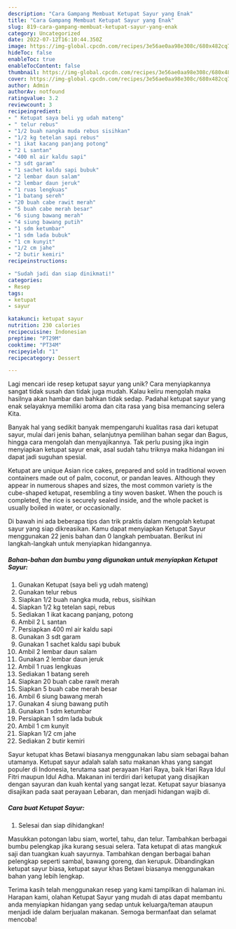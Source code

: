 ```yaml
---
description: "Cara Gampang Membuat Ketupat Sayur yang Enak"
title: "Cara Gampang Membuat Ketupat Sayur yang Enak"
slug: 819-cara-gampang-membuat-ketupat-sayur-yang-enak
category: Uncategorized
date: 2022-07-12T16:10:44.350Z
image: https://img-global.cpcdn.com/recipes/3e56ae0aa98e308c/680x482cq70/ketupat-sayur-foto-resep-utama.jpg
hideToc: false
enableToc: true
enableTocContent: false
thumbnail: https://img-global.cpcdn.com/recipes/3e56ae0aa98e308c/680x482cq70/ketupat-sayur-foto-resep-utama.jpg
cover: https://img-global.cpcdn.com/recipes/3e56ae0aa98e308c/680x482cq70/ketupat-sayur-foto-resep-utama.jpg
author: Admin
authorAv: notfound
ratingvalue: 3.2
reviewcount: 3
recipeingredient:
- " Ketupat saya beli yg udah mateng"
- " telur rebus"
- "1/2 buah nangka muda rebus sisihkan"
- "1/2 kg tetelan sapi rebus"
- "1 ikat kacang panjang potong"
- "2 L santan"
- "400 ml air kaldu sapi"
- "3 sdt garam"
- "1 sachet kaldu sapi bubuk"
- "2 lembar daun salam"
- "2 lembar daun jeruk"
- "1 ruas lengkuas"
- "1 batang sereh"
- "20 buah cabe rawit merah"
- "5 buah cabe merah besar"
- "6 siung bawang merah"
- "4 siung bawang putih"
- "1 sdm ketumbar"
- "1 sdm lada bubuk"
- "1 cm kunyit"
- "1/2 cm jahe"
- "2 butir kemiri"
recipeinstructions:

- "Sudah jadi dan siap dinikmati!"
categories:
- Resep
tags:
- ketupat
- sayur

katakunci: ketupat sayur 
nutrition: 230 calories
recipecuisine: Indonesian
preptime: "PT29M"
cooktime: "PT34M"
recipeyield: "1"
recipecategory: Dessert

---
```





Lagi mencari ide resep ketupat sayur yang unik? Cara menyiapkannya sangat tidak susah dan tidak juga mudah. Kalau keliru mengolah maka hasilnya akan hambar dan bahkan tidak sedap. Padahal ketupat sayur yang enak selayaknya memiliki aroma dan cita rasa yang bisa memancing selera Kita.





Banyak hal yang sedikit banyak mempengaruhi kualitas rasa dari ketupat sayur, mulai dari jenis bahan, selanjutnya pemilihan bahan segar dan Bagus, hingga cara mengolah dan menyajikannya. Tak perlu pusing jika ingin menyiapkan ketupat sayur enak,      asal sudah tahu triknya maka hidangan ini dapat jadi suguhan spesial.














Ketupat are unique Asian rice cakes, prepared and sold in traditional woven containers made out of palm, coconut, or pandan leaves. Although they appear in numerous shapes and sizes, the most common variety is the cube-shaped ketupat, resembling a tiny woven basket. When the pouch is completed, the rice is securely sealed inside, and the whole packet is usually boiled in water, or occasionally.






Di bawah ini ada beberapa tips dan trik praktis dalam mengolah ketupat sayur yang siap dikreasikan. Kamu dapat menyiapkan Ketupat Sayur menggunakan 22 jenis bahan dan 0 langkah pembuatan. Berikut ini langkah-langkah untuk menyiapkan hidangannya.

<!--inarticleads1-->

##### Bahan-bahan dan bumbu yang digunakan untuk menyiapkan Ketupat Sayur:

1. Gunakan  Ketupat (saya beli yg udah mateng)
1. Gunakan  telur rebus
1. Siapkan 1/2 buah nangka muda, rebus, sisihkan
1. Siapkan 1/2 kg tetelan sapi, rebus
1. Sediakan 1 ikat kacang panjang, potong
1. Ambil 2 L santan
1. Persiapkan 400 ml air kaldu sapi
1. Gunakan 3 sdt garam
1. Gunakan 1 sachet kaldu sapi bubuk
1. Ambil 2 lembar daun salam
1. Gunakan 2 lembar daun jeruk
1. Ambil 1 ruas lengkuas
1. Sediakan 1 batang sereh
1. Siapkan 20 buah cabe rawit merah
1. Siapkan 5 buah cabe merah besar
1. Ambil 6 siung bawang merah
1. Gunakan 4 siung bawang putih
1. Gunakan 1 sdm ketumbar
1. Persiapkan 1 sdm lada bubuk
1. Ambil 1 cm kunyit
1. Siapkan 1/2 cm jahe
1. Sediakan 2 butir kemiri


Sayur ketupat khas Betawi biasanya menggunakan labu siam sebagai bahan utamanya. Ketupat sayur adalah salah satu makanan khas yang sangat populer di Indonesia, terutama saat perayaan Hari Raya, baik Hari Raya Idul Fitri maupun Idul Adha. Makanan ini terdiri dari ketupat yang disajikan dengan sayuran dan kuah kental yang sangat lezat. Ketupat sayur biasanya disajikan pada saat perayaan Lebaran, dan menjadi hidangan wajib di. 

<!--inarticleads2-->

##### Cara buat Ketupat Sayur:


1. Selesai dan siap dihidangkan!

Masukkan potongan labu siam, wortel, tahu, dan telur. Tambahkan berbagai bumbu pelengkap jika kurang sesuai selera. Tata ketupat di atas mangkuk saji dan tuangkan kuah sayurnya. Tambahkan dengan berbagai bahan pelengkap seperti sambal, bawang goreng, dan kerupuk. Dibandingkan ketupat sayur biasa, ketupat sayur khas Betawi biasanya menggunakan bahan yang lebih lengkap. 

Terima kasih telah menggunakan resep yang kami tampilkan di halaman ini. Harapan kami, olahan Ketupat Sayur yang mudah di atas dapat membantu anda menyiapkan hidangan yang sedap untuk keluarga/teman ataupun menjadi ide dalam berjualan makanan. Semoga bermanfaat dan selamat mencoba!
